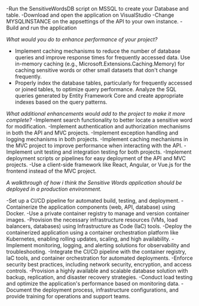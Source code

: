 -Run the SensitiveWordsDB script on MSSQL to create your Database and table.
-Download and open the application on VisualStudio
-Change MYSQLINSTANCE on the appsettings of the API to your own instance.
-Build and run the application

*What would you do to enhance performance of your project?*
- Implement caching mechanisms to reduce the number of database queries and improve response times for frequently accessed data.
Use in-memory caching (e.g., Microsoft.Extensions.Caching.Memory) for caching sensitive words or other small datasets that don't change frequently.
- Properly index the database tables, particularly for frequently accessed or joined tables, to optimize query performance.
Analyze the SQL queries generated by Entity Framework Core and create appropriate indexes based on the query patterns.

*What additional enhancements would add to the project to make it more complete?*
-Implement search functionality to better locate a sensitive word for modification.
-Implement authentication and authorization mechanisms in both the API and MVC projects.
-Implement exception handling and logging mechanisms in both projects.
-Implement caching mechanisms in the MVC project to improve performance when interacting with the API.
-Implement unit testing and integration testing for both projects.
-Implement deployment scripts or pipelines for easy deployment of the API and MVC projects.
-Use a client-side framework like React, Angular, or Vue.js for the frontend instead of the MVC project.

*A walkthrough of how i think the Sensitive Words application should be deployed in a production environment.*

-Set up a CI/CD pipeline for automated build, testing, and deployment.
-Containerize the application components (web, API, database) using Docker.
-Use a private container registry to manage and version container images.
-Provision the necessary infrastructure resources (VMs, load balancers, databases) using Infrastructure as Code (IaC) tools.
-Deploy the containerized application using a container orchestration platform like Kubernetes, enabling rolling updates, scaling, and high availability.
-Implement monitoring, logging, and alerting solutions for observability and troubleshooting.
-Integrate the CI/CD pipeline with the container registry, IaC tools, and container orchestration for automated deployments.
-Enforce security best practices, including network security, encryption, and access controls.
-Provision a highly available and scalable database solution with backup, replication, and disaster recovery strategies.
-Conduct load testing and optimize the application's performance based on monitoring data.
-Document the deployment process, infrastructure configurations, and provide training for operations and support teams.
